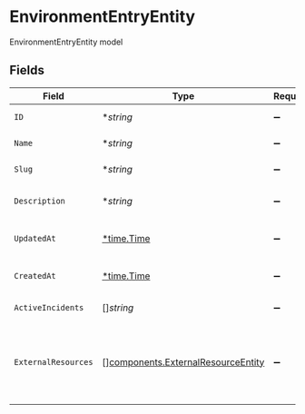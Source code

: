 # EnvironmentEntryEntity

EnvironmentEntryEntity model


## Fields

| Field                                                                                    | Type                                                                                     | Required                                                                                 | Description                                                                              |
| ---------------------------------------------------------------------------------------- | ---------------------------------------------------------------------------------------- | ---------------------------------------------------------------------------------------- | ---------------------------------------------------------------------------------------- |
| `ID`                                                                                     | **string*                                                                                | :heavy_minus_sign:                                                                       | UUID of the Environment                                                                  |
| `Name`                                                                                   | **string*                                                                                | :heavy_minus_sign:                                                                       | Name of the Environment                                                                  |
| `Slug`                                                                                   | **string*                                                                                | :heavy_minus_sign:                                                                       | Slug of the Environment                                                                  |
| `Description`                                                                            | **string*                                                                                | :heavy_minus_sign:                                                                       | Description of the Environment                                                           |
| `UpdatedAt`                                                                              | [*time.Time](https://pkg.go.dev/time#Time)                                               | :heavy_minus_sign:                                                                       | The time the environment was updated                                                     |
| `CreatedAt`                                                                              | [*time.Time](https://pkg.go.dev/time#Time)                                               | :heavy_minus_sign:                                                                       | The time the environment was created                                                     |
| `ActiveIncidents`                                                                        | []*string*                                                                               | :heavy_minus_sign:                                                                       | List of active incident guids                                                            |
| `ExternalResources`                                                                      | [][components.ExternalResourceEntity](../../models/components/externalresourceentity.md) | :heavy_minus_sign:                                                                       | Information about known linkages to representations of services outside of FireHydrant.  |